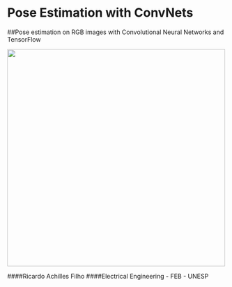 # Pose Estimation with ConvNets
##Pose estimation on RGB images with Convolutional Neural Networks and TensorFlow


<img src="https://s15.postimg.org/b1836tzkr/mosaico.png" width="500"/>







####Ricardo Achilles Filho
####Electrical Engineering - FEB - UNESP
